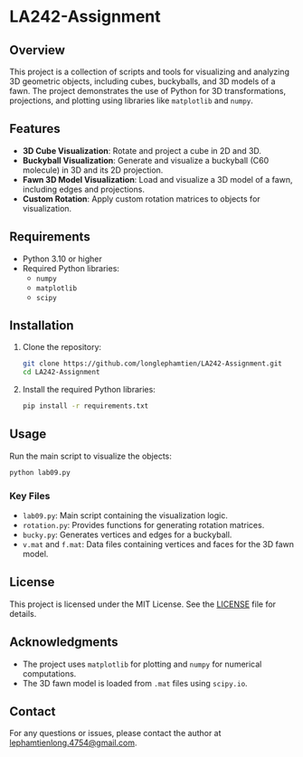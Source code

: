 # LA242-Assignment

## Overview
This project is a collection of scripts and tools for visualizing and analyzing 3D geometric objects, including cubes, buckyballs, and 3D models of a fawn. The project demonstrates the use of Python for 3D transformations, projections, and plotting using libraries like `matplotlib` and `numpy`.

## Features
- **3D Cube Visualization**: Rotate and project a cube in 2D and 3D.
- **Buckyball Visualization**: Generate and visualize a buckyball (C60 molecule) in 3D and its 2D projection.
- **Fawn 3D Model Visualization**: Load and visualize a 3D model of a fawn, including edges and projections.
- **Custom Rotation**: Apply custom rotation matrices to objects for visualization.

## Requirements
- Python 3.10 or higher
- Required Python libraries:
  - `numpy`
  - `matplotlib`
  - `scipy`

## Installation
1. Clone the repository:
   ```bash
   git clone https://github.com/longlephamtien/LA242-Assignment.git
   cd LA242-Assignment
   ```
2. Install the required Python libraries:
   ```bash
   pip install -r requirements.txt
   ```

## Usage
Run the main script to visualize the objects:
```bash
python lab09.py
```

### Key Files
- `lab09.py`: Main script containing the visualization logic.
- `rotation.py`: Provides functions for generating rotation matrices.
- `bucky.py`: Generates vertices and edges for a buckyball.
- `v.mat` and `f.mat`: Data files containing vertices and faces for the 3D fawn model.

## License
This project is licensed under the MIT License. See the [LICENSE](LICENSE) file for details.

## Acknowledgments
- The project uses `matplotlib` for plotting and `numpy` for numerical computations.
- The 3D fawn model is loaded from `.mat` files using `scipy.io`.

## Contact
For any questions or issues, please contact the author at lephamtienlong.4754@gmail.com.